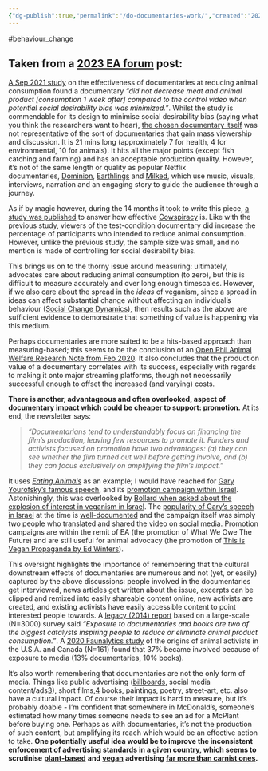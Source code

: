 ```yaml
---
{"dg-publish":true,"permalink":"/do-documentaries-work/","created":"2024-06-06T23:40:25.463+01:00","updated":"2025-09-28T23:50:20.158+01:00"}
---
```


#behaviour_change 

## Taken from a [2023 EA forum](https://forum.effectivealtruism.org/posts/Z2tFtS3azcxT2yyxf#Documentaries__and_Other_Media_) post:

[A Sep 2021 study](https://thehumaneleague.org/article/gfu-rcts) on the effectiveness of documentaries at reducing animal consumption found a documentary _“did not decrease meat and animal product [consumption 1 week after] compared to the control video when potential social desirability bias was minimized.”_. Whilst the study is commendable for its design to minimise social desirability bias (saying what you think the researchers want to hear), [the chosen documentary itself](https://osf.io/7j45f) was not representative of the sort of documentaries that gain mass viewership and discussion. It is 21 mins long (approximately 7 for health, 4 for environmental, 10 for animals). It hits all the major points (except fish catching and farming) and has an acceptable production quality. However, it’s not of the same length or quality as popular Netflix documentaries, [Dominion](http://watchdominion.com/), [Earthlings](https://watchdocumentaries.com/earthlings/) and [Milked](https://milked.film/watch), which use music, visuals, interviews, narration and an engaging story to guide the audience through a journey.

As if by magic however, during the 14 months it took to write this piece, [a study was published](https://faunalytics.org/how-effective-is-cowspiracy/) to answer how effective [Cowspiracy](https://www.cowspiracy.com/) is. Like with the previous study, viewers of the test-condition documentary did increase the percentage of participants who intended to reduce animal consumption. However, unlike the previous study, the sample size was small, and no mention is made of controlling for social desirability bias.

This brings us on to the thorny issue around measuring: ultimately, advocates care about reducing animal consumption (to zero), but this is difficult to measure accurately and over long enough timescales. However, if we also care about the spread in the _ideas_ of veganism, since a spread in ideas can affect substantial change without affecting an individual’s behaviour ([Social Change Dynamics](https://forum.effectivealtruism.org/posts/Gmztp2hWEctnAKg87#Social_Change_Dynamics)), then results such as the above are sufficient evidence to demonstrate that something of value is happening via this medium.

Perhaps documentaries are more suited to be a hits-based approach than measuring-based; this seems to be the conclusion of an [Open Phil Animal Welfare Research Note from Feb 2020](https://us14.campaign-archive.com/?u=66df320da8400b581cbc1b539&id=2e280c0c22). It also concludes that the production value of a documentary correlates with its success, especially with regards to making it onto major streaming platforms, though not necessarily successful enough to offset the increased (and varying) costs.

**There is another, advantageous and often overlooked, aspect of documentary impact which could be cheaper to support: promotion.** At its end, the newsletter says:

> _“Documentarians tend to understandably focus on financing the film’s production, leaving few resources to promote it. Funders and activists focused on promotion have two advantages: (a) they can see whether the film turned out well before getting involve, and (b) they can focus exclusively on amplifying the film’s impact.”_

It uses [_Eating Animals_](https://www.eatinganimalsmovie.com) as an example; I would have reached for [Gary Yourofsky’s famous speech](https://www.youtube.com/watch?v=U5hGQDLprA8), and its [promotion campaign within Israel](https://www.kinderworld.org/about-us/). Astonishingly, this was overlooked by [Bollard when asked about the explosion of interest in veganism in Israel](https://80000hours.org/podcast/episodes/lewis-bollard-big-wins-against-factory-farming/#animal-advocacy-in-emerging-countries-013444). The [popularity of Gary’s speech in Israel](http://www.gary-tv.com/garymain/media-coverage/media-coverage-in-israel/) at the time is [well-documented](https://www.tabletmag.com/sections/food/articles/life-after-brisket) and the campaign itself was simply two people who translated and shared the video on social media. Promotion campaigns are within the remit of EA (the promotion of What We Owe The Future) and are still useful for animal advocacy (the promotion of [This is Vegan Propaganda by Ed Winters](https://www.penguin.co.uk/books/444658/this-is-vegan-propaganda-by-winters-ed/9781785043765)).

This oversight highlights the importance of remembering that the cultural downstream effects of documentaries are numerous and not (yet, or easily) captured by the above discussions: people involved in the documentaries get interviewed, news articles get written about the issue, excerpts can be clipped and remixed into easily shareable content online, new activists are created, and existing activists have easily accessible content to point interested people towards. A [legacy (2014) report](https://osf.io/7q5uk/) based on a large-scale (N=3000) survey said _“Exposure to documentaries and books are two of the biggest catalysts inspiring people to reduce or eliminate animal product consumption.”_. A [2020 Faunalytics study](https://faunalytics.org/animal-advocacy-in-the-u-s-canada-advocate-origins/) of the origins of animal activists in the U.S.A. and Canada (N=161) found that 37% became involved because of exposure to media (13% documentaries, 10% books).

It’s also worth remembering that documentaries are not the only form of media. Things like public advertising ([billboards](https://www.scoop.co.nz/stories/PO2111/S00043/local-documentary-milked-unveils-billboards-awarding-nz-dairy-the-prize-for-1-polluter.htm), social media content/ads[3](https://forum.effectivealtruism.org/posts/Z2tFtS3azcxT2yyxf#fnrng7igz7thc)), short films,[4](https://forum.effectivealtruism.org/posts/Z2tFtS3azcxT2yyxf#fn3n8vezjhonu) books, paintings, poetry, street-art, etc. also have a cultural impact. Of course their impact is hard to measure, but it’s probably doable - I’m confident that somewhere in McDonald’s, someone’s estimated how many times someone needs to see an ad for a McPlant before buying one. Perhaps as with documentaries, it’s not the production of such content, but amplifying its reach which would be an effective action to take. **One potentially useful idea would be to improve the inconsistent enforcement of advertising standards in a given country, which seems to scrutinise** [**plant-based**](https://www.asa.org.uk/rulings/tesco-stores-ltd-g21-1128264-tesco-stores-ltd.html) **and** [**vegan**](https://www.asa.org.uk/rulings/vegan-friendly-uk-g22-1148327-vegan-friendly-uk.html) **advertising** [**far more than carnist ones**](https://youtu.be/iusGoaolNwg)**.**
